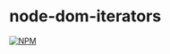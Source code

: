 # node-dom-iterators
[![NPM](https://nodei.co/npm/node-dom-iterators.png)](https://nodei.co/npm/node-dom-iterators/)
